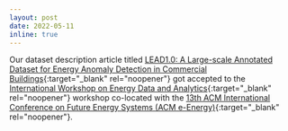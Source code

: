 ```yaml
---
layout: post
date: 2022-05-11
inline: true
---
```


Our dataset description article titled [LEAD1.0: A Large-scale Annotated Dataset for Energy Anomaly
  Detection in Commercial Buildings](https://arxiv.org/abs/2203.17256){:target="_blank" rel="noopener"} got accepted to the [International Workshop on Energy Data and Analytics](https://www.energystatusdata.kit.edu/eda2022.php){:target="_blank" rel="noopener"} workshop co-located with the [13th ACM International Conference on Future Energy Systems (ACM e-Energy)](https://energy.acm.org/conferences/eenergy/2022/index.php){:target="_blank" rel="noopener"}.
